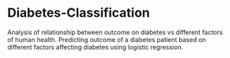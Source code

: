 # Diabetes-Classification
Analysis of relationship between outcome on diabetes vs different factors of human health.
Predicting outcome of a diabetes patient based on different factors affecting diabetes using logistic regression.
